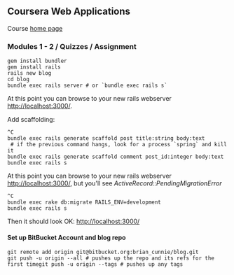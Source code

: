 ## Coursera Web Applications

Course [home page](https://class.coursera.org/webapplications-002)

### Modules 1 - 2 / Quizzes / Assignment

```
gem install bundler
gem install rails
rails new blog
cd blog
bundle exec rails server # or `bundle exec rails s`
```
At this point you can browse to your new rails webserver [http://localhost:3000/](http://localhost:3000/).

Add scaffolding:

```
^C
bundle exec rails generate scaffold post title:string body:text
 # if the previous command hangs, look for a process `spring` and kill it
bundle exec rails generate scaffold comment post_id:integer body:text
bundle exec rails s
```
At this point you can browse to your new rails webserver [http://localhost:3000/](http://localhost:3000/), but you'll see *ActiveRecord::PendingMigrationError*

```
^C
bundle exec rake db:migrate RAILS_ENV=development
bundle exec rails s
```
Then it should look OK: [http://localhost:3000/](http://localhost:3000/)

#### Set up BitBucket Account and blog repo

```
git remote add origin git@bitbucket.org:brian_cunnie/blog.git
git push -u origin --all # pushes up the repo and its refs for the first timegit push -u origin --tags # pushes up any tags
```
